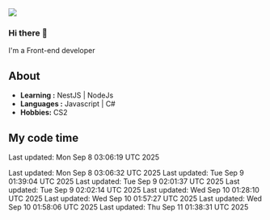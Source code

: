 <img align='center' src="https://github-readme-stats.vercel.app/api?username=666-arch">

### Hi there 👋

I'm a Front-end developer 
## About

-  **Learning :** NestJS | NodeJs
-  **Languages :** Javascript | C#
-  **Hobbies:** CS2

## My code time

<!-- LANGUAGE_STATS_START -->
<!-- LANGUAGE_STATS_END -->Last updated: Mon Sep  8 03:06:19 UTC 2025
Last updated: Mon Sep  8 03:06:32 UTC 2025
Last updated: Tue Sep  9 01:39:04 UTC 2025
Last updated: Tue Sep  9 02:01:37 UTC 2025
Last updated: Tue Sep  9 02:02:14 UTC 2025
Last updated: Wed Sep 10 01:28:10 UTC 2025
Last updated: Wed Sep 10 01:57:27 UTC 2025
Last updated: Wed Sep 10 01:58:06 UTC 2025
Last updated: Thu Sep 11 01:38:31 UTC 2025
